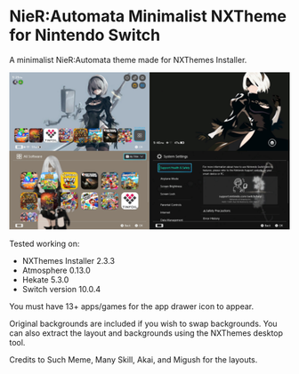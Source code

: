 # NieR:Automata Minimalist NXTheme for Nintendo Switch

A minimalist NieR:Automata theme made for NXThemes Installer.

<img src="https://github.com/kmnthecoder/NieR-Automata-Minimalist-NXTheme/blob/master/screenshots/niercollage2.png">

Tested working on:
- NXThemes Installer 2.3.3
- Atmosphere 0.13.0
- Hekate 5.3.0
- Switch version 10.0.4

You must have 13+ apps/games for the app drawer icon to appear.

Original backgrounds are included if you wish to swap backgrounds. You can also extract the layout and backgrounds using the NXThemes desktop tool.

Credits to Such Meme, Many Skill, Akai, and Migush for the layouts.
